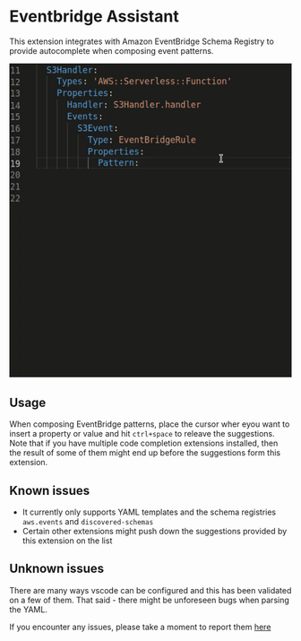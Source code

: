 # Eventbridge Assistant

This extension integrates with Amazon EventBridge Schema Registry to provide autocomplete when composing event patterns.

![Demo](./images/demo.gif)

## Usage
When composing EventBridge patterns, place the cursor wher eyou want to insert a property or value and hit `ctrl+space` to releave the suggestions. Note that if you have multiple code completion extensions installed, then the result of some of them might end up before the suggestions form this extension.

## Known issues

* It currently only supports YAML templates and the schema registries `aws.events` and `discovered-schemas`
* Certain other extensions might push down the suggestions provided by this extension on the list

## Unknown issues

There are many ways vscode can be configured and this has been validated on a few of them. That said - there might be unforeseen bugs when parsing the YAML.

If you encounter any issues, please take a moment to report them [here](https://github.com/mhlabs/eventbridge-assistant/issues)


